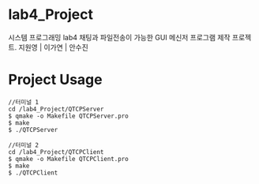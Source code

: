 # lab4_Project
시스템 프로그래밍 lab4 채팅과 파일전송이 가능한 GUI 메신저 프로그램 제작 프로젝트. 지원영 | 이가연 | 안수진


# Project Usage
```
//터미널 1
cd /lab4_Project/QTCPServer
$ qmake -o Makefile QTCPServer.pro
$ make
$ ./QTCPServer

//터미널 2
cd /lab4_Project/QTCPClient
$ qmake -o Makefile QTCPClient.pro
$ make
$ ./QTCPClient
```
